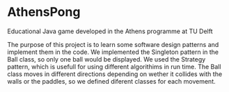 # AthensPong
Educational Java game developed in the Athens programme at TU Delft

The purpose of this project is to learn some software design patterns and implement them in the code.
We implemented the Singleton pattern in the Ball class, so only one ball would be displayed.
We used the Strategy pattern, which is usefull for using different algorithims in run time. The Ball class moves
in different directions depending on wether it collides with the walls or the paddles, so we defined diferent classes for each 
movement.
